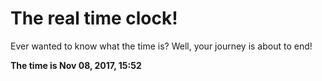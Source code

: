 # The real time clock!

Ever wanted to know what the time is? Well, your journey is about to end!

**The time is Nov 08, 2017, 15:52**